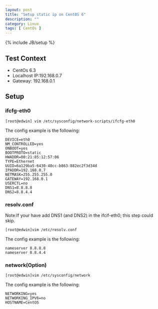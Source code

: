 ```yaml
---
layout: post
title: "Setup static ip on CentOS 6"
description: ""
category: Linux
tags: [ CentOs ]
---
```

{% include JB/setup %}

## Test Context

- CentOs 6.3
- Localhost IP:192.168.0.7
- Gateway: 192.168.0.1

## Setup

### ifcfg-eth0
	[root@edwin] vim /etc/sysconfig/network-scripts/ifcfg-eth0

The config example is the following:

	DEVICE=eth0
	NM_CONTROLLED=yes
	ONBOOT=yes
	BOOTPROTO=static
	HWADDR=00:21:85:12:57:06
	TYPE=Ethernet
	UUID=6a129ba5-6430-40cc-b863-882ec2f3d34d
	IPADDR=192.168.0.7
	NETMASK=255.255.255.0
	GATEWAY=192.168.0.1
	USERCTL=no
	DNS1=8.8.8.8
	DNS2=8.8.4.4
 
### resolv.conf

Note:If your have add DNS1 (and DNS2) in the ifcif-eth0; this step could skip.
	
	[root@edwin]vim /etc/resolv.conf

The config example is the following:

	nameserver 8.8.8.8
	nameserver 8.8.4.4
 
### network(Option)
	
	[root@edwin]vim /etc/sysconfig/network
 
The config example is the following:

	NETWORKING=yes
	NETWORKING_IPV6=no
	HOSTNAME=CentOS
 
